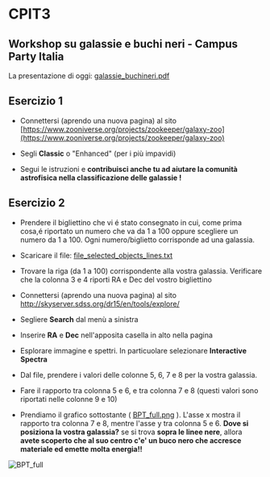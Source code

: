# CPIT3 
## Workshop su galassie e buchi neri - Campus Party Italia


La presentazione di oggi: [galassie_buchineri.pdf](galassie_buchineri.pdf)

## Esercizio 1

- Connettersi (aprendo una nuova pagina) al sito [https://www.zooniverse.org/projects/zookeeper/galaxy-zoo](https://www.zooniverse.org/projects/zookeeper/galaxy-zoo)

- Segli **Classic** o "Enhanced" (per i più impavidi) 

- Segui le istruzioni e **contribuisci anche tu ad aiutare la comunità astrofisica nella classificazione delle galassie !**

## Esercizio 2

- Prendere il bigliettino che vi é stato consegnato in cui, come prima cosa,é riportato un numero che va da 1 a 100 oppure scegliere un numero da 1 a 100. Ogni numero/biglietto corrisponde ad una galassia. 

- Scaricare il file: [file_selected_objects_lines.txt](file_selected_objects_lines.txt )

- Trovare la riga (da 1 a 100) corrispondente alla vostra galassia. Verificare che la colonna 3 e 4 riporti RA e Dec del vostro bigliettino

- Connettersi (aprendo una nuova pagina) al sito http://skyserver.sdss.org/dr15/en/tools/explore/

- Segliere **Search** dal menù a sinistra

- Inserire **RA** e **Dec** nell'apposita casella in alto nella pagina 

- Esplorare immagine e spettri. In particuolare selezionare **Interactive Spectra**

- Dal file, prendere i valori delle colonne 5, 6, 7 e 8 per la vostra galassia. 

- Fare il rapporto tra colonna 5 e 6, e tra colonna 7 e 8 (questi valori sono riportati nelle colonne 9 e 10)

- Prendiamo il grafico sottostante ( [BPT_full.png](BPT_full.png) ). L'asse x mostra il rapporto tra colonna 7 e 8, mentre l'asse y tra colonna 5 e 6. 
**Dove si posiziona la vostra galassia?** se si trova **sopra le linee nere**, allora **avete scoperto che al suo centro c'e' un buco nero che accresce materiale ed emette molta energia!!**

![BPT_full](https://user-images.githubusercontent.com/8670711/61797652-1c67cb80-ae28-11e9-8f34-cad775222808.png)

